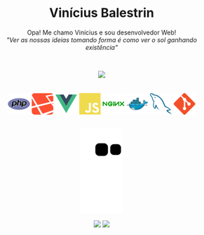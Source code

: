 <h1 align="center">
  Vinícius Balestrin
</h1>

<div align="center">
  Opa! Me chamo Vinícius e sou desenvolvedor Web!
  <br>
  <i>"Ver as nossas ideias tomando forma é como ver o sol ganhando existência"</i>
</div>

<br><div align="center">
  <a href="https://github.com/ViniciusBalestrin">
    <img height="150em" src="https://github-readme-stats.vercel.app/api?username=ViniciusBalestrin&count_private=true&show_icons=true&theme=transparent"/>
  </a>
</div>

<div align="center" valign="top"><br>
  <img align="center" alt="PHP" height="50" width="50" src="https://raw.githubusercontent.com/devicons/devicon/master/icons/php/php-original.svg">
  <img align="center" alt="Laravel" height="50" width="50" src="https://raw.githubusercontent.com/devicons/devicon/master/icons/laravel/laravel-plain.svg">  
  <img align="center" alt="Vue" height="50" width="50" src="https://raw.githubusercontent.com/devicons/devicon/master/icons/vuejs/vuejs-original.svg">
  <img align="center" alt="js" height="50" width="50" src="https://raw.githubusercontent.com/devicons/devicon/master/icons/javascript/javascript-plain.svg">
  <img align="center" alt="nginx" height="50" width="50" src="https://raw.githubusercontent.com/devicons/devicon/master/icons/nginx/nginx-original.svg">
  <img align="center" alt="docker" height="50" width="50" src="https://raw.githubusercontent.com/devicons/devicon/master/icons/docker/docker-original.svg">
  <img align="center" alt="mysql" height="50" width="50" src="https://raw.githubusercontent.com/devicons/devicon/master/icons/mysql/mysql-original.svg">
  <img align="center" alt="git" height="50" width="50" src="https://raw.githubusercontent.com/devicons/devicon/master/icons/git/git-original.svg">
</div><br>

<div align="center">

  ![Snake animation](https://github.com/ViniciusBalestrin/ViniciusBalestrin/blob/output/github-contribution-grid-snake.svg)

</div>

<div align="center">
  <a href="https://www.linkedin.com/in/viníciusbalestrin/" target="_blank"><img src="https://img.shields.io/badge/-LinkedIn-%230077B5?style=for-the-badge&logo=linkedin&logoColor=white" target="_blank"></a> 
  <a href="mailto:vinicius261202@gmail.com"><img src="https://img.shields.io/badge/-Gmail-%23333?style=for-the-badge&logo=gmail&logoColor=red" target="_blank"></a>
</div>
